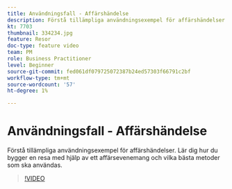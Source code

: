 ```yaml
---
title: Användningsfall - Affärshändelse
description: Förstå tillämpliga användningsexempel för affärshändelser. Lär dig hur du bygger en resa med hjälp av ett affärsevenemang och vilka bästa metoder som ska användas.
kt: 7703
thumbnail: 334234.jpg
feature: Resor
doc-type: feature video
team: PM
role: Business Practitioner
level: Beginner
source-git-commit: fed061df079725072387b24ed57303f66791c2bf
workflow-type: tm+mt
source-wordcount: '57'
ht-degree: 1%

---
```



# Användningsfall - Affärshändelse

Förstå tillämpliga användningsexempel för affärshändelser. Lär dig hur du bygger en resa med hjälp av ett affärsevenemang och vilka bästa metoder som ska användas.

>[!VIDEO](https://video.tv.adobe.com/v/334234?quality=12)
